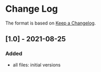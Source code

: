 # Change Log

The format is based on [Keep a Changelog](http://keepachangelog.com/).

## [1.0] - 2021-08-25
### Added
- all files: initial versions
